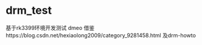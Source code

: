 # drm_test
基于rk3399环境开发测试
dmeo 借鉴https://blog.csdn.net/hexiaolong2009/category_9281458.html 及drm-howto
